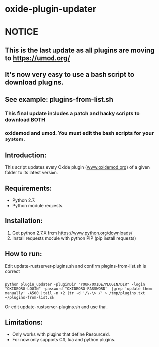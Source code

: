 # oxide-plugin-updater


# NOTICE
## This is the last update as all plugins are moving to https://umod.org/
## It's now very easy to use a bash script to download plugins.
## See example: plugins-from-list.sh

### This final update includes a patch and hacky scripts to download BOTH
### oxidemod and umod.  You must edit the bash scripts for your system.

## Introduction:

This script updates every Oxide plugin (www.oxidemod.org) of a given folder to its latest version. 

## Requirements:

* Python 2.7.
* Python module requests.

## Installation:

1. Get python 2.7.X from https://www.python.org/downloads/
2. Install requests module with python PIP (pip install requests)

## How to run:

Edit update-rustserver-plugins.sh and confirm plugins-from-list.sh is correct
```

python plugin_updater -pluginDir "YOUR/OXIDE/PLUGIN/DIR" -login "OXIDEORG-LOGIN" -password "OXIDEORG-PASSWORD"  |grep 'update them manually' -A500 |tail -n +2 |tr -d '/\-\> /' > /tmp/plugins.txt
~/plugins-from-list.sh

```

Or edit update-rustserver-plugins.sh and use that.

## Limitations:
* Only works with plugins that define ResourceId.
* For now only supports C#, lua and python plugins.
